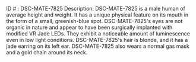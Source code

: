 ID # : DSC-MATE-7825
Description: DSC-MATE-7825 is a male human of average height and weight. It has a unique physical feature on its mouth in the form of a small, greenish-blue spot. DSC-MATE-7825's eyes are not organic in nature and appear to have been surgically implanted with modified VR Jade LEDs. They exhibit a noticeable amount of luminescence even in low light conditions. DSC-MATE-7825's hair is blonde, and it has a jade earring on its left ear. DSC-MATE-7825 also wears a normal gas mask and a gold chain around its neck.